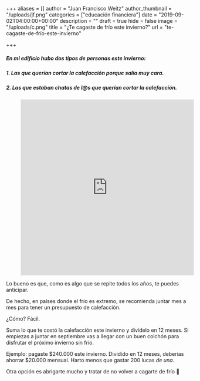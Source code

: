 +++
aliases = []
author = "Juan Francisco Weitz"
author_thumbnail = "/uploads/jf.png"
categories = ["educación financiera"]
date = "2019-09-02T04:00:00+00:00"
description = ""
draft = true
hide = false
image = "/uploads/c.png"
title = "¿Te cagaste de frío este invierno?"
url = "te-cagaste-de-frío-este-invierno"

+++
##### En mi edificio hubo dos tipos de personas este invierno:

##### 1. Las que querían cortar la calefacción porque salía muy cara.

##### 2. Las que estaban chatas de l@s que querían cortar la calefacción.

<div style=“text-align:center”>
<figure>
<iframe src="https://giphy.com/embed/DvyLQztQwmyAM" width="472" height="480" frameBorder="0" class="giphy-embed" allowFullScreen></iframe><p></p>
</figure>
</div>

Lo bueno es que, como es algo que se repite todos los años, te puedes anticipar.

De hecho, en países donde el frío es extremo, se recomienda juntar mes a mes para tener un presupuesto de calefacción.

¿Cómo? Fácil.

Suma lo que te costó la calefacción este invierno y divídelo en 12 meses. Si empiezas a juntar en septiembre vas a llegar con un buen colchón para disfrutar el próximo invierno sin frío.

Ejemplo: pagaste $240.000 este invierno. Dividido en 12 meses, deberías ahorrar $20.000 mensual. Harto menos que gastar 200 lucas _de una_.

Otra opción es abrigarte mucho y tratar de no volver a cagarte de frío 🥶


